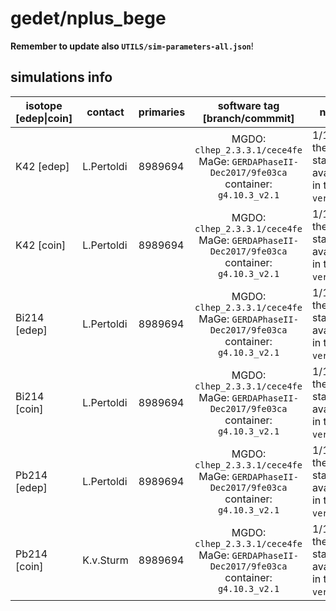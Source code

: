 # gedet/nplus_bege
**Remember to update also `UTILS/sim-parameters-all.json`**!

## simulations info

| isotope \[edep\|coin\] | contact    | primaries | software tag \[branch/commmit\]  | notes            |
| ---------------------- | ---------- | --------- | :------------------------------: | ---------------- |
|  K42 \[edep\]          | L.Pertoldi | 8989694   | MGDO: `clhep_2.3.3.1/cece4fe` MaGe: `GERDAPhaseII-Dec2017/9fe03ca` container: `g4.10.3_v2.1` | 1/10 of the statistics available in the `ver-` file |
|  K42 \[coin\]          | L.Pertoldi | 8989694   | MGDO: `clhep_2.3.3.1/cece4fe` MaGe: `GERDAPhaseII-Dec2017/9fe03ca` container: `g4.10.3_v2.1` | 1/10 of the statistics available in the `ver-` file |
|  Bi214 \[edep\]        | L.Pertoldi | 8989694   | MGDO: `clhep_2.3.3.1/cece4fe` MaGe: `GERDAPhaseII-Dec2017/9fe03ca` container: `g4.10.3_v2.1` | 1/10 of the statistics available in the `ver-` file |
|  Bi214 \[coin\]        | L.Pertoldi | 8989694   | MGDO: `clhep_2.3.3.1/cece4fe` MaGe: `GERDAPhaseII-Dec2017/9fe03ca` container: `g4.10.3_v2.1` | 1/10 of the statistics available in the `ver-` file |
|  Pb214 \[edep\]        | L.Pertoldi | 8989694   | MGDO: `clhep_2.3.3.1/cece4fe` MaGe: `GERDAPhaseII-Dec2017/9fe03ca` container: `g4.10.3_v2.1` | 1/10 of the statistics available in the `ver-` file |
|  Pb214 \[coin\]        | K.v.Sturm  | 8989694   | MGDO: `clhep_2.3.3.1/cece4fe` MaGe: `GERDAPhaseII-Dec2017/9fe03ca` container: `g4.10.3_v2.1` | 1/10 of the statistics available in the `ver-` file |
